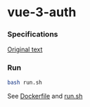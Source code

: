 # vue-3-auth

### Specifications

[Original text](specifications.md)

### Run

```sh
bash run.sh
```

See [Dockerfile](Dockerfile) and [run.sh](run.sh)
